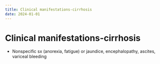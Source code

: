 ```yaml
---
title: Clinical manifestations-cirrhosis
date: 2024-01-01
---
```

# Clinical manifestations-cirrhosis

* Nonspecific sx (anorexia, fatigue) or jaundice, encephalopathy, ascites, variceal bleeding
